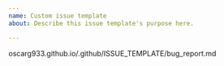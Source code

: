 ```yaml
---
name: Custom issue template
about: Describe this issue template's purpose here.

---
```


oscarg933.github.io/.github/ISSUE_TEMPLATE/bug_report.md 
